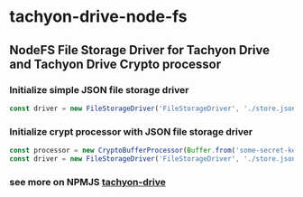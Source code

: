 # tachyon-drive-node-fs

## NodeFS File Storage Driver for Tachyon Drive and Tachyon Drive Crypto processor

### Initialize simple JSON file storage driver

```typescript
const driver = new FileStorageDriver('FileStorageDriver', './store.json', bufferSerializer);
```

### Initialize crypt processor with JSON file storage driver

```typescript
const processor = new CryptoBufferProcessor(Buffer.from('some-secret-key'));
const driver = new FileStorageDriver('FileStorageDriver', './store.json.aes', bufferSerializer, processor);
```

### see more on NPMJS [tachyon-drive](https://www.npmjs.com/package/tachyon-drive)